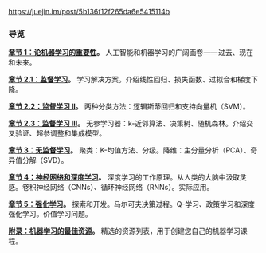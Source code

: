 <https://juejin.im/post/5b136f12f265da6e5415114b>

### 导览

**[章节 1：论机器学习的重要性](https://medium.com/machine-learning-for-humans/why-machine-learning-matters-6164faf1df12)。** 人工智能和机器学习的广阔画卷 —— 过去、现在和未来。

**[章节 2.1：监督学习](https://medium.com/@v_maini/supervised-learning-740383a2feab)。** 学习解决方案。介绍线性回归、损失函数、过拟合和梯度下降。

**[章节 2.2：监督学习 II](https://medium.com/@v_maini/supervised-learning-2-5c1c23f3560d)。** 两种分类方法：逻辑斯蒂回归和支持向量机（SVM）。

**[章节 2.3：监督学习 III](https://medium.com/@v_maini/supervised-learning-3-b1551b9c4930)。** 无参学习器：k-近邻算法、决策树、随机森林。介绍交叉验证、超参调整和集成模型。

**[章节 3：无监督学习](https://medium.com/@v_maini/unsupervised-learning-f45587588294)。** 聚类：K-均值方法、分级。降维：主分量分析（PCA）、奇异值分解（SVD）。

**[章节 4：神经网络和深度学习](https://medium.com/@v_maini/neural-networks-deep-learning-cdad8aeae49b)。** 深度学习的工作原理。从人类的大脑中汲取灵感。卷积神经网络（CNNs）、循环神经网络（RNNs）。实际应用。

**[章节 5：强化学习](https://medium.com/@v_maini/reinforcement-learning-6eacf258b265)。** 探索和开发。马尔可夫决策过程。Q-学习、政策学习和深度强化学习。价值学习问题。

**[附录：机器学习的最佳资源](https://medium.com/@v_maini/how-to-learn-machine-learning-24d53bb64aa1)。** 精选的资源列表，用于创建您自己的机器学习课程。

